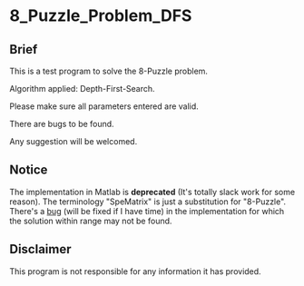 # 8_Puzzle_Problem_DFS
## Brief

This is a test program to solve the 8-Puzzle problem.

Algorithm applied: Depth-First-Search.

Please make sure all parameters entered are valid.

There are bugs to be found.

Any suggestion will be welcomed.

## Notice
The implementation in Matlab is **deprecated** (It's totally slack work for some reason). The terminology "SpeMatrix" is just a substitution for "8-Puzzle". There's a [bug](https://github.com/BorisPolonsky/8_Puzzle_Problem_DFS/issues/1) (will be fixed if I have time) in the implementation for which the solution within range may not be found. 
 
## Disclaimer

This program is not responsible for any information it has provided.
